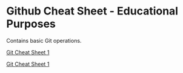 # Github Cheat Sheet - Educational Purposes

Contains basic Git operations.

[Git Cheat Sheet 1](./git-cheat-sheet1.jpg)

[Git Cheat Sheet 1](./git-cheat-sheet2.jpg)
